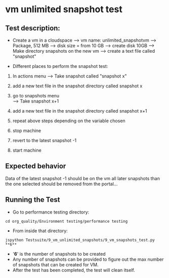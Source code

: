 # vm unlimited snapshot test

## Test description:


 - Create a vm in a cloudspace 
–> vm name: unlimited_snapshotvm
–> Package, 512 MB
–> disk size = from 10 GB
–> create disk 10GB
–> Make directory snapshots on the new vm
–> create a text file called "snapshot"

- Different places to perform the snapshot test:  

1. In actions menu
–> Take snapshot called "snapshot x"  

2. add a new text file in the snapshot directory called snapshot x  

3. go to snapshots menu  
–> Take snapshot x+1  

4. add a new text file in the snapshot directory called snapshot x+1  

5. repeat above steps depending on the variable chosen  

6. stop machine  

7. revert to the latest snapshot -1  

8. start machine  

## Expected behavior
Data of the latest snapshot -1 should be on the vm
all later snapshots than the one selected should be removed from the portal...

## Running the Test
- Go to performance testing directory: 
```
cd org_quality/Environment testing/performance testing
```
- From inside that directory:  
```
jspython Testsuite/9_vm_unlimited_snapshots/9_vm_snapshots_test.py **6**
```
-  '**6**' is the number of snapshots to be created
- Any number of snapshots can be provided to figure out the max number of snapshots that can be created for VM.
- After the test has been completed, the test will clean itself.
